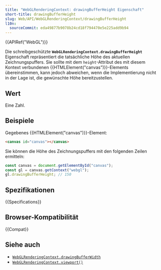 ```yaml
---
title: "WebGLRenderingContext: drawingBufferHeight Eigenschaft"
short-title: drawingBufferHeight
slug: Web/API/WebGLRenderingContext/drawingBufferHeight
l10n:
  sourceCommit: eda49877b9078b24cd18f794470e5e225add9b94
---
```


{{APIRef("WebGL")}}

Die schreibgeschützte **`WebGLRenderingContext.drawingBufferHeight`**
Eigenschaft repräsentiert die tatsächliche Höhe des aktuellen Zeichnungspuffers. Sie sollte mit dem
`height`-Attribut des mit diesem Kontext verbundenen {{HTMLElement("canvas")}}-Elements übereinstimmen, kann jedoch abweichen, wenn die Implementierung nicht in der Lage ist, die gewünschte Höhe bereitzustellen.

## Wert

Eine Zahl.

## Beispiele

Gegebenes {{HTMLElement("canvas")}}-Element:

```html
<canvas id="canvas"></canvas>
```

Sie können die Höhe des Zeichnungspuffers mit den folgenden Zeilen ermitteln:

```js
const canvas = document.getElementById("canvas");
const gl = canvas.getContext("webgl");
gl.drawingBufferHeight; // 150
```

## Spezifikationen

{{Specifications}}

## Browser-Kompatibilität

{{Compat}}

## Siehe auch

- [`WebGLRenderingContext.drawingBufferWidth`](/de/docs/Web/API/WebGLRenderingContext/drawingBufferWidth)
- [`WebGLRenderingContext.viewport()`](/de/docs/Web/API/WebGLRenderingContext/viewport)
